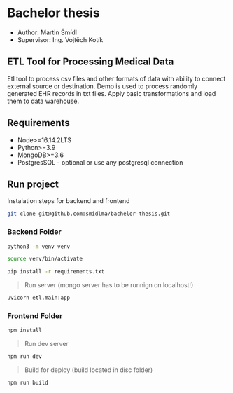 # Bachelor thesis

- Author: Martin Šmídl
- Supervisor: Ing. Vojtěch Kotík

## ETL Tool for Processing Medical Data

Etl tool to process csv files and other formats of data with ability to connect external source or destination. Demo is used to process randomly generated EHR records in txt files. Apply basic transformations and load them to data warehouse.

## Requirements

- Node>=16.14.2LTS
- Python>=3.9
- MongoDB>=3.6
- PostgresSQL - optional or use any postgresql connection

## Run project

Instalation steps for backend and frontend

```bash
git clone git@github.com:smidlma/bachelor-thesis.git
```

### Backend Folder

```bash
python3 -m venv venv
```

```bash
source venv/bin/activate
```

```bash
pip install -r requirements.txt
```

> Run server (mongo server has to be runnign on localhost!)

```bash
uvicorn etl.main:app
```

### Frontend Folder

```bash
npm install
```

> Run dev server

```bash
npm run dev
```
> Build for deploy (build located in disc folder)

```bash
npm run build
```
